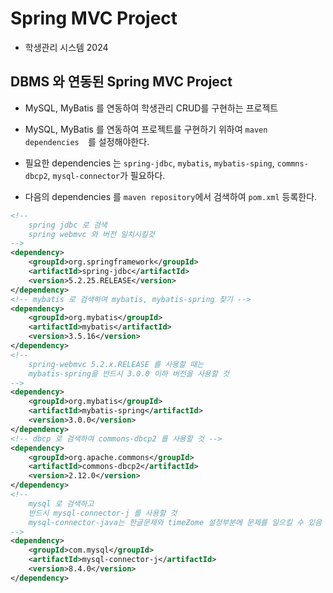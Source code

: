 # Spring MVC Project
- 학생관리 시스템 2024

## DBMS 와 연동된 Spring MVC Project
- MySQL, MyBatis 를 연동하여 학생관리 CRUD를 구현하는 프로젝트
- MySQL, MyBatis 를 연동하여 프로젝트를 구현하기 위하여 `maven dependencies	`를 설정해야한다.
- 필요한 dependencies 는 `spring-jdbc`, `mybatis`, `mybatis-sping`, `commns-dbcp2`, `mysql-connector`가 필요하다.

- 다음의 dependencies 를 `maven repository`에서 검색하여 `pom.xml` 등록한다.
```xml
<!-- 
	spring jdbc 로 검색 
	spring webmvc 와 버전 일치시킬것
-->
<dependency>
    <groupId>org.springframework</groupId>
    <artifactId>spring-jdbc</artifactId>
    <version>5.2.25.RELEASE</version>
</dependency>
<!-- mybatis 로 검색하여 mybatis, mybatis-spring 찾기 -->
<dependency>
    <groupId>org.mybatis</groupId>
    <artifactId>mybatis</artifactId>
    <version>3.5.16</version>
</dependency>
<!-- 
	spring-webmvc 5.2.x.RELEASE 를 사용할 때는  
	mybatis-spring을 반드시 3.0.0 이하 버전을 사용할 것 
-->
<dependency>
    <groupId>org.mybatis</groupId>
    <artifactId>mybatis-spring</artifactId>
    <version>3.0.0</version>
</dependency>
<!-- dbcp 로 검색하여 commons-dbcp2 를 사용할 것 -->
<dependency>
    <groupId>org.apache.commons</groupId>
    <artifactId>commons-dbcp2</artifactId>
    <version>2.12.0</version>
</dependency>
<!-- 
	mysql 로 검색하고 
	반드시 mysql-connector-j 를 사용할 것 
	mysql-connector-java는 한글문제와 timeZome 설정부분에 문제를 일으킬 수 있음
-->
<dependency>
    <groupId>com.mysql</groupId>
    <artifactId>mysql-connector-j</artifactId>
    <version>8.4.0</version>
</dependency>

```